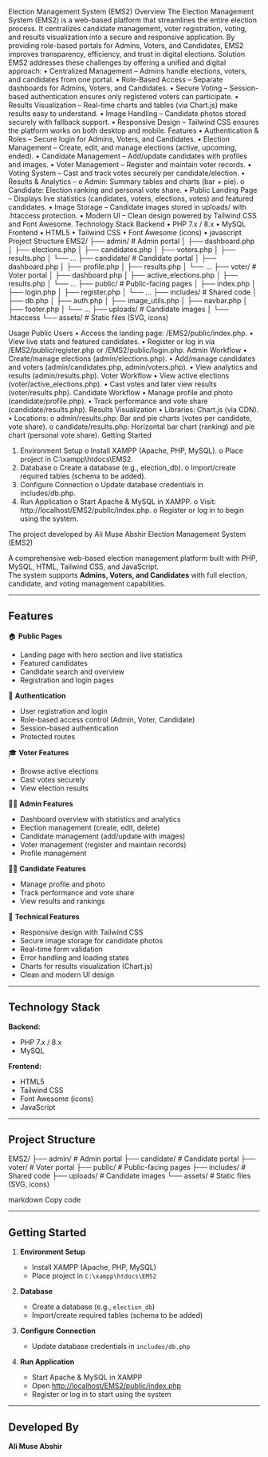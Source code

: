 Election Management System (EMS2)
Overview
The Election Management System (EMS2) is a web-based platform that streamlines the entire election process. It centralizes candidate management, voter registration, voting, and results visualization into a secure and responsive application. By providing role-based portals for Admins, Voters, and Candidates, EMS2 improves transparency, efficiency, and trust in digital elections.
Solution
EMS2 addresses these challenges by offering a unified and digital approach:
•	Centralized Management – Admins handle elections, voters, and candidates from one portal.
•	Role-Based Access – Separate dashboards for Admins, Voters, and Candidates.
•	Secure Voting – Session-based authentication ensures only registered voters can participate.
•	Results Visualization – Real-time charts and tables (via Chart.js) make results easy to understand.
•	Image Handling – Candidate photos stored securely with fallback support.
•	Responsive Design – Tailwind CSS ensures the platform works on both desktop and mobile.
Features
•	Authentication & Roles – Secure login for Admins, Voters, and Candidates.
•	Election Management – Create, edit, and manage elections (active, upcoming, ended).
•	Candidate Management – Add/update candidates with profiles and images.
•	Voter Management – Register and maintain voter records.
•	Voting System – Cast and track votes securely per candidate/election.
•	Results & Analytics –
o	Admin: Summary tables and charts (bar + pie).
o	Candidate: Election ranking and personal vote share.
•	Public Landing Page – Displays live statistics (candidates, voters, elections, votes) and featured candidates.
•	Image Storage – Candidate images stored in uploads/ with .htaccess protection.
•	Modern UI – Clean design powered by Tailwind CSS and Font Awesome.
Technology Stack
Backend
•	PHP 7.x / 8.x
•	MySQL 
Frontend
•	HTML5 
•	Tailwind CSS 
•	Font Awesome (icons)
•	javascript
Project Structure
EMS2/
├── admin/             # Admin portal
│   ├── dashboard.php
│   ├── elections.php
│   ├── candidates.php
│   ├── voters.php
│   ├── results.php
│   └── ...
├── candidate/         # Candidate portal
│   ├── dashboard.php
│   ├── profile.php
│   ├── results.php
│   └── ...
├── voter/             # Voter portal
│   ├── dashboard.php
│   ├── active_elections.php
│   ├── results.php
│   └── ...
├── public/            # Public-facing pages
│   ├── index.php
│   ├── login.php
│   ├── register.php
│   └── ...
├── includes/          # Shared code
│   ├── db.php
│   ├── auth.php
│   ├── image_utils.php
│   ├── navbar.php
│   ├── footer.php
│   └── ...
├── uploads/           # Candidate images
│   └── .htaccess
└── assets/            # Static files (SVG, icons)

Usage
Public Users
•	Access the landing page: /EMS2/public/index.php.
•	View live stats and featured candidates.
•	Register or log in via /EMS2/public/register.php or /EMS2/public/login.php.
Admin Workflow
•	Create/manage elections (admin/elections.php).
•	Add/manage candidates and voters (admin/candidates.php, admin/voters.php).
•	View analytics and results (admin/results.php).
Voter Workflow
•	View active elections (voter/active_elections.php).
•	Cast votes and later view results (voter/results.php).
Candidate Workflow
•	Manage profile and photo (candidate/profile.php).
•	Track performance and vote share (candidate/results.php).
Results Visualization
•	Libraries: Chart.js (via CDN).
•	Locations:
o	admin/results.php: Bar and pie charts (votes per candidate, vote share).
o	candidate/results.php: Horizontal bar chart (ranking) and pie chart (personal vote share).
Getting Started
1.	Environment Setup
o	Install XAMPP (Apache, PHP, MySQL).
o	Place project in C:\xampp\htdocs\EMS2.
2.	Database
o	Create a database (e.g., election_db).
o	Import/create required tables (schema to be added).
3.	Configure Connection
o	Update database credentials in includes/db.php.
4.	Run Application
o	Start Apache & MySQL in XAMPP.
o	Visit: http://localhost/EMS2/public/index.php.
o	Register or log in to begin using the system.

 The project developed by   Ali Muse Abshir 
 Election Management System (EMS2)

A comprehensive web-based election management platform built with PHP, MySQL, HTML, Tailwind CSS, and JavaScript.  
The system supports **Admins, Voters, and Candidates** with full election, candidate, and voting management capabilities.

---

## Features

🏠 **Public Pages**  
- Landing page with hero section and live statistics  
- Featured candidates  
- Candidate search and overview  
- Registration and login pages  

👤 **Authentication**  
- User registration and login  
- Role-based access control (Admin, Voter, Candidate)  
- Session-based authentication  
- Protected routes  

🎓 **Voter Features**  
- Browse active elections  
- Cast votes securely  
- View election results  

👨‍💼 **Admin Features**  
- Dashboard overview with statistics and analytics  
- Election management (create, edit, delete)  
- Candidate management (add/update with images)  
- Voter management (register and maintain records)  
- Profile management  

👨‍💼 **Candidate Features**  
- Manage profile and photo  
- Track performance and vote share  
- View results and rankings  

🔧 **Technical Features**  
- Responsive design with Tailwind CSS  
- Secure image storage for candidate photos  
- Real-time form validation  
- Error handling and loading states  
- Charts for results visualization (Chart.js)  
- Clean and modern UI design  

---

## Technology Stack

**Backend:**  
- PHP 7.x / 8.x  
- MySQL  

**Frontend:**  
- HTML5  
- Tailwind CSS  
- Font Awesome (icons)  
- JavaScript  

---

## Project Structure

EMS2/
├── admin/ # Admin portal
├── candidate/ # Candidate portal
├── voter/ # Voter portal
├── public/ # Public-facing pages
├── includes/ # Shared code
├── uploads/ # Candidate images
└── assets/ # Static files (SVG, icons)

markdown
Copy code

---

## Getting Started

1. **Environment Setup**  
   - Install XAMPP (Apache, PHP, MySQL)  
   - Place project in `C:\xampp\htdocs\EMS2`  

2. **Database**  
   - Create a database (e.g., `election_db`)  
   - Import/create required tables (schema to be added)  

3. **Configure Connection**  
   - Update database credentials in `includes/db.php`  

4. **Run Application**  
   - Start Apache & MySQL in XAMPP  
   - Open [http://localhost/EMS2/public/index.php](http://localhost/EMS2/public/index.php)  
   - Register or log in to start using the system  

---

## Developed By

**Ali Muse Abshir**